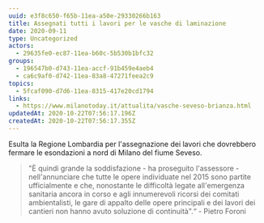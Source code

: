 ```yaml
---
uuid: e3f8c650-f65b-11ea-a50e-29330266b163
title: Assegnati tutti i lavori per le vasche di laminazione
date: 2020-09-11
type: Uncategorized
actors:
  - 29635fe0-ec87-11ea-b60c-5b530b1bfc32
groups:
  - 196547b0-d743-11ea-accf-91b459e4aeb4
  - ca6c9af0-d742-11ea-83a8-47271feea2c9
topics:
  - 5fcaf090-d7d6-11ea-8315-417e20cd1794
links:
  - https://www.milanotoday.it/attualita/vasche-seveso-brianza.html
updatedAt: 2020-10-22T07:56:17.196Z
createdAt: 2020-10-22T07:56:17.355Z
---
```

Esulta la Regione Lombardia per l'assegnazione dei lavori che dovrebbero fermare le esondazioni a nord di Milano del fiume Seveso.

> "È quindi grande la soddisfazione - ha proseguito l'assessore - nell'annunciare che tutte le opere individuate nel 2015 sono partite ufficialmente e che, nonostante le difficoltà legate all'emergenza sanitaria ancora in corso e agli innumerevoli ricorsi dei comitati ambientalisti, le gare di appalto delle opere principali e dei lavori dei cantieri non hanno avuto soluzione di continuità".“ - Pietro Foroni